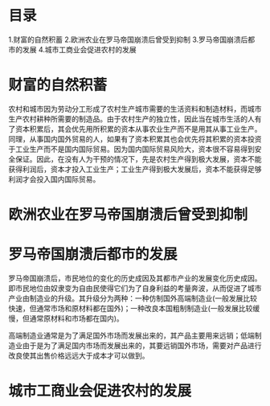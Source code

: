 # 目录
1.财富的自然积蓄
2.欧洲农业在罗马帝国崩溃后曾受到抑制
3.罗马帝国崩溃后都市的发展
4.城市工商业会促进农村的发展

# 财富的自然积蓄
农村和城市因为劳动分工形成了农村生产城市需要的生活资料和制造材料，而城市生产农村耕种所需要的制造品。由于农村生产的独立性，因此当在城市生活的人有了资本积累后，其会优先用所积累的资本从事农业生产而不是用其从事工业生产。同理，从事国内国外贸易的人，如果有了资本积累其也会优先将其积累的资本投资于工业生产而不是国内国际贸易。因为国内国际贸易风险大，资本很不容易得到安全保证。因此，在没有人为干预的情况下，先是农村生产得到极大发展，资本不能获得利润后，资本才投入工业生产；工业生产得到极大发展后，资本不能获得足够利润才会投入国内国际贸易。


# 欧洲农业在罗马帝国崩溃后曾受到抑制
# 罗马帝国崩溃后都市的发展
罗马帝国崩溃后，市民地位的变化的历史成因及其都市产业的发展变化历史成因。即市民地位由奴隶变为自由民使得它们为了自身利益的考量奔波，从而促进了城市产业由制造业的升级。其升级分为两种：一种仿制国外高端制造业(一般发展比较快速，但通常市场和原材料都在国外)；一种改良本国粗制制造业(一般发展比较缓慢，但通常原材料和市场都在国内)。

高端制造业通常是为了满足国外市场而发展出来的，其产品主要用来远销；低端制造业由于是为了满足国内市场而发展出来的，其要远销国外市场，需要对产品进行改良使其出售价格远远大于成本才可以做到。

# 城市工商业会促进农村的发展
